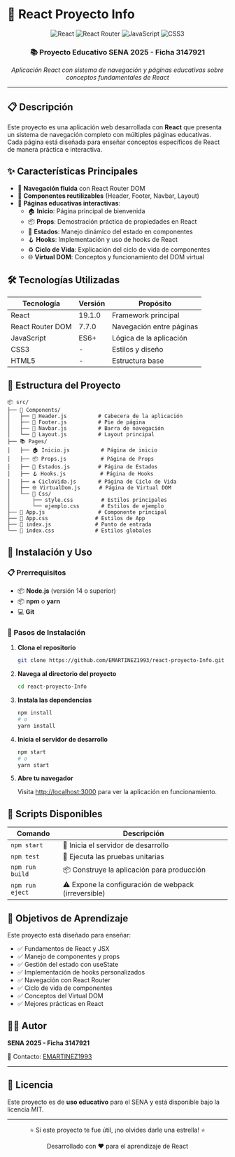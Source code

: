 # 🚀 React Proyecto Info

<div align="center">
  <img src="https://img.shields.io/badge/React-19.1.0-61DAFB?style=for-the-badge&logo=react&logoColor=white" alt="React">
  <img src="https://img.shields.io/badge/React_Router-7.7.0-CA4245?style=for-the-badge&logo=react-router&logoColor=white" alt="React Router">
  <img src="https://img.shields.io/badge/JavaScript-ES6+-F7DF1E?style=for-the-badge&logo=javascript&logoColor=black" alt="JavaScript">
  <img src="https://img.shields.io/badge/CSS3-1572B6?style=for-the-badge&logo=css3&logoColor=white" alt="CSS3">
</div>

<div align="center">
  <h3>📚 Proyecto Educativo SENA 2025 - Ficha 3147921</h3>
  <p><em>Aplicación React con sistema de navegación y páginas educativas sobre conceptos fundamentales de React</em></p>
</div>

---

## 📋 Descripción

Este proyecto es una aplicación web desarrollada con **React** que presenta un sistema de navegación completo con múltiples páginas educativas. Cada página está diseñada para enseñar conceptos específicos de React de manera práctica e interactiva.

## ✨ Características Principales

- 🧭 **Navegación fluida** con React Router DOM
- 🔧 **Componentes reutilizables** (Header, Footer, Navbar, Layout)
- 📖 **Páginas educativas interactivas**:
  - 🏠 **Inicio**: Página principal de bienvenida
  - 📦 **Props**: Demostración práctica de propiedades en React
  - 🔄 **Estados**: Manejo dinámico del estado en componentes
  - 🪝 **Hooks**: Implementación y uso de hooks de React
  - ♻️ **Ciclo de Vida**: Explicación del ciclo de vida de componentes
  - 🌐 **Virtual DOM**: Conceptos y funcionamiento del DOM virtual

## 🛠️ Tecnologías Utilizadas

| Tecnología | Versión | Propósito |
|------------|---------|----------|
| React | 19.1.0 | Framework principal |
| React Router DOM | 7.7.0 | Navegación entre páginas |
| JavaScript | ES6+ | Lógica de la aplicación |
| CSS3 | - | Estilos y diseño |
| HTML5 | - | Estructura base |

## 📁 Estructura del Proyecto

```
📦 src/
├── 🧩 Components/
│   ├── 📄 Header.js          # Cabecera de la aplicación
│   ├── 📄 Footer.js          # Pie de página
│   ├── 📄 Navbar.js          # Barra de navegación
│   └── 📄 Layout.js          # Layout principal
├── 📚 Pages/
│   ├── 🏠 Inicio.js          # Página de inicio
│   ├── 📦 Props.js           # Página de Props
│   ├── 🔄 Estados.js         # Página de Estados
│   ├── 🪝 Hooks.js           # Página de Hooks
│   ├── ♻️ CicloVida.js       # Página de Ciclo de Vida
│   ├── 🌐 VirtualDom.js      # Página de Virtual DOM
│   └── 🎨 Css/
│       ├── style.css         # Estilos principales
│       └── ejemplo.css       # Estilos de ejemplo
├── 📄 App.js                 # Componente principal
├── 🎨 App.css               # Estilos de App
├── 📄 index.js              # Punto de entrada
└── 🎨 index.css             # Estilos globales
```

## 🚀 Instalación y Uso

### 📋 Prerrequisitos

- 📦 **Node.js** (versión 14 o superior)
- 📦 **npm** o **yarn**
- 💻 **Git**

### 🔧 Pasos de Instalación

1. **Clona el repositorio**
   ```bash
   git clone https://github.com/EMARTINEZ1993/react-proyecto-Info.git
   ```

2. **Navega al directorio del proyecto**
   ```bash
   cd react-proyecto-Info
   ```

3. **Instala las dependencias**
   ```bash
   npm install
   # o
   yarn install
   ```

4. **Inicia el servidor de desarrollo**
   ```bash
   npm start
   # o
   yarn start
   ```

5. **Abre tu navegador**
   
   Visita [http://localhost:3000](http://localhost:3000) para ver la aplicación en funcionamiento.

## 📜 Scripts Disponibles

| Comando | Descripción |
|---------|-------------|
| `npm start` | 🚀 Inicia el servidor de desarrollo |
| `npm test` | 🧪 Ejecuta las pruebas unitarias |
| `npm run build` | 📦 Construye la aplicación para producción |
| `npm run eject` | ⚠️ Expone la configuración de webpack (irreversible) |

## 🎯 Objetivos de Aprendizaje

Este proyecto está diseñado para enseñar:

- ✅ Fundamentos de React y JSX
- ✅ Manejo de componentes y props
- ✅ Gestión del estado con useState
- ✅ Implementación de hooks personalizados
- ✅ Navegación con React Router
- ✅ Ciclo de vida de componentes
- ✅ Conceptos del Virtual DOM
- ✅ Mejores prácticas en React

## 👨‍💻 Autor

**SENA 2025 - Ficha 3147921**

📧 Contacto: [EMARTINEZ1993](https://github.com/EMARTINEZ1993)

---

## 📄 Licencia

Este proyecto es de **uso educativo** para el SENA y está disponible bajo la licencia MIT.

---

<div align="center">
  <p>⭐ Si este proyecto te fue útil, ¡no olvides darle una estrella! ⭐</p>
  <p>Desarrollado con ❤️ para el aprendizaje de React</p>
</div>